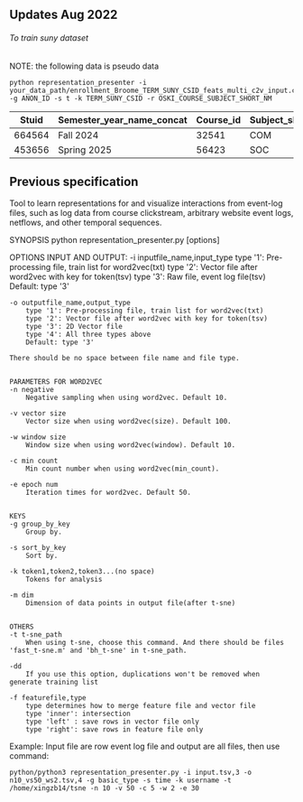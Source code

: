 ## Updates Aug 2022
###### To train suny dataset
NOTE: the following data is pseudo data

	python representation_presenter -i your_data_path/enrollment_Broome_TERM_SUNY_CSID_feats_multi_c2v_input.csv -g ANON_ID -s t -k TERM_SUNY_CSID -r OSKI_COURSE_SUBJECT_SHORT_NM

| Stuid  | Semester_year_name_concat | Course_id | Subject_short_name |
| ------------- | ------------- | ------------- | ------------- |
| 664564  | Fall 2024  | 32541 | COM |
| 453656  | Spring 2025  | 56423 | SOC |

## Previous specification
Tool to learn representations for and visualize interactions from event-log files, such as log data from course clickstream, arbitrary website event logs,  netflows, and other temporal sequences. 

SYNOPSIS
	python representation_presenter.py [options]


OPTIONS
	INPUT AND OUTPUT:
	-i inputfile_name,input_type
		type '1': Pre-processing file, train list for word2vec(txt)
		type '2': Vector file after word2vec with key for token(tsv)
		type '3': Raw file, event log file(tsv)
		Default: type '3'

	-o outputfile_name,output_type
		type '1': Pre-processing file, train list for word2vec(txt)
		type '2': Vector file after word2vec with key for token(tsv)
		type '3': 2D Vector file
		type '4': All three types above
		Default: type '3'

	There should be no space between file name and file type.


	PARAMETERS FOR WORD2VEC
	-n negative
   		Negative sampling when using word2vec. Default 10.

	-v vector size
   		Vector size when using word2vec(size). Default 100.

	-w window size
		Window size when using word2vec(window). Default 10.

	-c min count
		Min count number when using word2vec(min_count).

	-e epoch num
		Iteration times for word2vec. Default 50.


	KEYS
	-g group_by_key
		Group by. 
	
	-s sort_by_key
		Sort by.

	-k token1,token2,token3...(no space)
		Tokens for analysis

	-m dim
		Dimension of data points in output file(after t-sne)


	OTHERS
	-t t-sne_path
   		When using t-sne, choose this command. And there should be files 'fast_t-sne.m' and 'bh_t-sne' in t-sne_path.

   	-dd
   		If you use this option, duplications won't be removed when generate training list

   	-f featurefile,type
   	    type determines how to merge feature file and vector file
   		type 'inner': intersection
   		type 'left' : save rows in vector file only
   		type 'right': save rows in feature file only 


Example: Input file are row event log file and output are all files, then use command:

	python/python3 representation_presenter.py -i input.tsv,3 -o n10_vs50_ws2.tsv,4 -g basic_type -s time -k username -t /home/xingzb14/tsne -n 10 -v 50 -c 5 -w 2 -e 30



